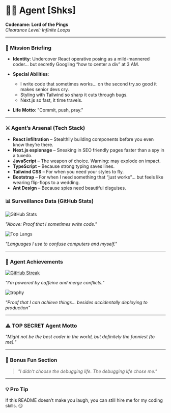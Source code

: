 # 🕵️‍♂️ Agent [Shks]  
**Codename: Lord of the Pings**  
*Clearance Level: Infinite Loops*  

---

### 🛑 Mission Briefing  
- **Identity**: Undercover React operative posing as a mild-mannered coder… but secretly Googling “how to center a div” at 3 AM.  
- **Special Abilities**:
  - I write code that sometimes works… on the second try.so good it makes senior devs 
     cry.  
  - Styling with Tailwind so sharp it cuts through bugs.  
  - Next.js so fast, it time travels.  

- **Life Motto**: "Commit, push, pray."

---

### ⚔️ Agent’s Arsenal (Tech Stack)
- **React infiltration** – Stealthily building components before you even know they’re 
   there.
- **Next.js espionage** – Sneaking in SEO friendly pages faster than a spy in a 
   tuxedo.  
- **JavaScript** – The weapon of choice. Warning: may explode on impact.  
- **TypeScript** – Because strong typing saves lines.  
- **Tailwind CSS** – For when you need your styles to fly.  
- **Bootstrap** – For when I need something that “just works”… but feels like wearing flip-flops to a wedding.
- **Ant Design** – Because spies need beautiful disguises.  

### 📊 Surveillance Data (GitHub Stats)  
![GitHub Stats](https://github-readme-stats-nu-nine-86.vercel.app/api?username=selshahawee&show_icons=true&theme=radical) 

*"Above: Proof that I sometimes write code."*

![Top Langs](https://github-readme-stats-nu-nine-86.vercel.app/api/top-langs/?username=selshahawee&layout=compact&theme=dracula)

*"Languages I use to confuse computers and myself."*

---

### 🤯 Agent Achievements  
[![GitHub Streak](https://github-readme-streak-stats-delta-liart.vercel.app?user=selshahawee&theme=dracula&hide_border=true)](https://git.io/streak-stats)

*"I’m powered by caffeine and merge conflicts."*

![trophy](https://github-profile-trophy-beige.vercel.app/?username=selshahawee&&count_private=true&theme=onedark)

*"Proof that I can achieve things… besides accidentally deploying to production"*

---

### ⚠️ TOP SECRET Agent Motto

*"Might not be the best coder in the world, but definitely the funniest (to me)."*  

---

### 🚨 Bonus Fun Section  

> *"I didn’t choose the debugging life. The debugging life chose me."*
---

### 💡 Pro Tip
 If this README doesn’t make you laugh, you can still hire me for my coding skills. 😏
